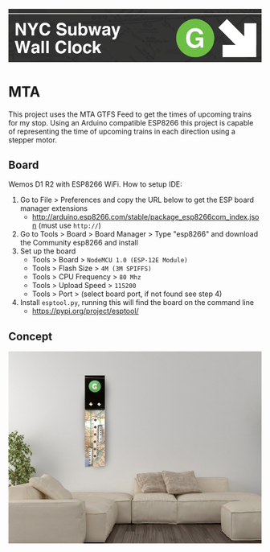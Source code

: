 
![NYC Subway Wall Clock](https://raw.githubusercontent.com/pjflanagan/MTA/master/read_me/logo.png)

# MTA

This project uses the MTA GTFS Feed to get the times of upcoming trains for my stop. Using an Arduino compatible ESP8266 this project is capable of representing the time of upcoming trains in each direction using a stepper motor.

## Board

Wemos D1 R2 with ESP8266 WiFi. How to setup IDE:

1.  Go to File > Preferences and copy the URL below to get the ESP board manager extensions
	- http://arduino.esp8266.com/stable/package_esp8266com_index.json (must use `http://`)
2. Go to Tools > Board > Board Manager > Type "esp8266" and download the Community esp8266 and install
3. Set up the board
	- Tools > Board > `NodeMCU 1.0 (ESP-12E Module)`
	- Tools > Flash Size > `4M (3M SPIFFS)`
	- Tools > CPU Frequency > `80 Mhz`
	- Tools > Upload Speed > `115200`
	- Tools > Port > (select board port, if not found see step 4)
4. Install `esptool.py`, running this will find the board on the command line
	- https://pypi.org/project/esptool/

## Concept

![Grandfather Clock Concept](https://raw.githubusercontent.com/pjflanagan/MTA/master/read_me/concept.jpg)
